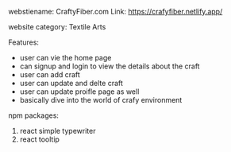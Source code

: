 webstiename: CraftyFiber.com
Link: https://crafyfiber.netlify.app/

website category: Textile Arts

Features:

- user can vie the home page
- can signup and login to view the details about the craft
- user can add craft
- user can update and delte craft
- user can update proifle page as well
- basically dive into the world of crafy environment

npm packages:

1. react simple typewriter
2. react tooltip
